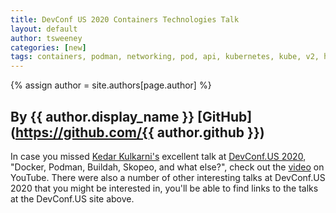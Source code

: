 ```yaml
---
title: DevConf US 2020 Containers Technologies Talk 
layout: default
author: tsweeney
categories: [new]
tags: containers, podman, networking, pod, api, kubernetes, kube, v2, hpc, windows, mac
---
```

{% assign author = site.authors[page.author] %}
## By {{ author.display_name }} [GitHub](https://github.com/{{ author.github }})

In case you missed [Kedar Kulkarni's](https://github.com/kedark3) excellent talk at [DevConf.US 2020](https://www.devconf.info/us/), "Docker, Podman, Buildah, Skopeo, and what else?", check out the [video](https://www.youtube.com/watch?v=5g2F0vSWY3U&feature=youtu.be) on YouTube.  There were also a number of other interesting talks at DevConf.US 2020 that you might be interested in, you'll be able to find links to the talks at the DevConf.US site above.
